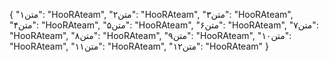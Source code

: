 {
  "متن۱": "HooRAteam",
  "متن۲": "HooRAteam",
  "متن۳": "HooRAteam",
  "متن۴": "HooRAteam",
  "متن۵": "HooRAteam",
  "متن۶": "HooRAteam",
  "متن۷": "HooRAteam",
  "متن۸": "HooRAteam",
  "متن۹": "HooRAteam",
  "متن۱۰": "HooRAteam",
  "متن۱۱": "HooRAteam",
  "متن۱۲": "HooRAteam"
}

